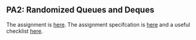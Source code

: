 ## PA2: Randomized Queues and Deques ##

The assignment is [here](https://class.coursera.org/algs4partI-010/assignment/view?assignment_id=3). The assignment specifcation is [here](http://coursera.cs.princeton.edu/algs4/assignments/queues.html) and a useful checklist [here](http://coursera.cs.princeton.edu/algs4/checklists/queues.html).
